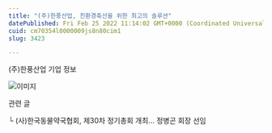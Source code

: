 ```yaml
---
title: "(주)한풍산업, 친환경축산을 위한 최고의 솔루션"
datePublished: Fri Feb 25 2022 11:14:02 GMT+0000 (Coordinated Universal Time)
cuid: cm70354l0000009js8n80cim1
slug: 3423

---
```



(주)한풍산업 기업 정보

![이미지](https://cdn.hashnode.com/res/hashnode/image/upload/v1739254362862/e82f5c39-b4d0-4fd5-aa1c-420590a710d4.png)

관련 글

└ (사)한국동물약국협회, 제30차 정기총회 개최... 정병곤 회장 선임